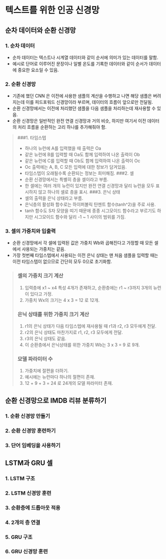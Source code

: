 # 텍스트를 위한 인공 신경망

## 순차 데이터와 순환 신경망

### 1. 순차 데이터
* 순차 데이터는 텍스트나 시계열 데이터와 같이 순서에 의미가 있는 데이터를 말함.
* 예시로 단어로 이루어진 문장이나 일별 온도를 기록한 데이터와 같이 순서가 데이터에 중요한 요소일 수 있음.

### 2. 순환 신경망
* 기존에 했던 CNN 은 이전에 사용한 샘플의 계산을 수행하고 나면 해당 샘플은 버려지는데 이를 피드포워드 신경망이라 부르며, 데이터의 흐름이 앞으로만 전달됨.
* 순환 신경망에서는 이전에 처리했던 샘플을 다음 샘플을 처리하는데 재사용할 수 있음.
* 순환 신경망은 일반적인 완전 연결 신경망과 거의 비슷, 하지만 여기서 이전 데이터의 처리 흐름을 순환하는 고리 하나를 추가해줘야 함.
> ###1. 타임스텝
>   * 하나의 뉴런에 A를 입력했을 때 출력은 Oa
>   * 같은 뉴런에 B를 입력할 때 Oa도 함께 입력하여 나온 출력이 Ob
>   * 같은 뉴런에 C를 입력할 때 Ob도 함께 입력하여 나온 출력이 Oc
>   * Oc 출력에는 A, B, C 모든 입력에 대한 정보가 담겨있음.
>   * 타임스텝이 오래될수록 순환되는 정보는 희미해짐.
> ###2. 셀
>   * 순환 신경망에서는 특별히 층을 셀이라고 부름.
>   * 한 셀에는 여러 개의 뉴런이 있지만 완전 연결 신경망과 달리 뉴런을 모두 표시하지 않고 하나의 셀로 층을 표시.
> ###3. 은닉 상태
>   * 셀의 출력을 은닉 상태라고 부름.
>   * 은닉층의 활성화 함수로는 하이퍼볼릭 탄젠트 함수(tanh^2)을 주로 사용.
>   * tanh 함수도 S자 모양을 띠기 때문에 종종 시그모이드 함수라고 부르기도 하지만 시그모이드 함수와 달리 -1 ~ 1 사이의 범위를 가짐.

### 3. 셀의 가중치와 입출력
* 순환 신경망에서 각 셀에 입력된 값은 가중치 Wb와 곱해진다고 가정할 때 모든 셀에서 사용되는 가중치는 같음.
* 가장 첫번째 타임스텝에서 사용되는 이전 은닉 상태는 맨 처음 샘플을 입력할 때는 이전 타임스텝이 없으므로 간단히 모두 0으로 초기화함.
> ### 셀의 가중치 크기 계산
>   1. 입력층에 x1 ~ x4 특성 4개가 존재하고, 순환층에는 r1 ~ r3까지 3개의 뉴런이 있다고 가정.
>   2. 가중치 Wx의 크기는 4 x 3 = 12 로 12개.  
> ### 은닉 상태를 위한 가중치 크기 계산
>   1. r1의 은닉 상태가 다음 타임스텝에 재사용될 때 r1과 r2, r3 모두에게 전달.
>   2. r2의 은닉 상태도 마찬가지로 r1, r2, r3 모두에게 전달.
>   3. r3의 은닉 상태도 같음.
>   4. 이 순환층에서 은닉상태를 위한 가중치 Wb는 3 x 3 = 9 로 9개.
> ### 모델 파라미터 수
>   1. 가중치에 절편을 더하기.
>   2. 예시에는 뉴런마다 하나의 절편이 존재.
>   3. 12 + 9 + 3 = 24 로 24개의 모델 파라미터 존재.
## 순환 신경망으로 IMDB 리뷰 분류하기

### 1. 순환 신경망 만들기

### 2. 순환 신경망 훈련하기

### 3. 단어 임베딩을 사용하기

## LSTM과 GRU 셀

### 1. LSTM 구조

### 2. LSTM 신경망 훈련

### 3. 순환층에 드롭아웃 적용

### 4. 2개의 층 연결

### 5. GRU 구조

### 6. GRU 신경망 훈련
